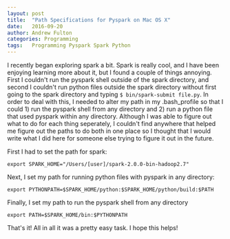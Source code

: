 ```yaml
---
layout: post
title:  "Path Specifications for Pyspark on Mac OS X"
date:   2016-09-20
author: Andrew Fulton
categories: Programming
tags:	Programming Pyspark Spark Python
---
```


I recently began exploring spark a bit. Spark is really cool, and I have been enjoying learning more about it, but I found a couple of things annoying. First I couldn't run the pyspark shell outside of the spark directory, and second I couldn't run python files outside the spark directory without first going to the spark directory and typing `$ bin/spark-submit file.py`. In order to deal with this, I needed to alter my path in my .bash_profile so that I could 1) run the pyspark shell from any directory and 2) run a python file that used pyspark within any directory. Although I was able to figure out what to do for each thing seperately, I couldn't find anywhere that helped me figure out the paths to do both in one place so I thought that I would write what I did here for someone else trying to figure it out in the future.

First I had to set the path for spark:
```
export SPARK_HOME="/Users/[user]/spark-2.0.0-bin-hadoop2.7"
```

Next, I set my path for running python files with pyspark in any directory:
```
export PYTHONPATH=$SPARK_HOME/python:$SPARK_HOME/python/build:$PATH
```

Finally, I set my path to run the pyspark shell from any directory
```
export PATH=$SPARK_HOME/bin:$PYTHONPATH
```

That's it! All in all it was a pretty easy task. I hope this helps!
